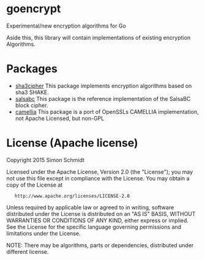 # goencrypt
Experimental/new encryption algorithms for Go

Aside this, this library will contain implementations of existing encryption Algorithms.

# Packages

- [sha3cipher](http://godoc.org/github.com/maxymania/goencrypt/sha3cipher) This package implements encryption algorithms based on sha3 SHAKE.
- [salsabc](http://godoc.org/github.com/maxymania/goencrypt/salsabc) This package is the reference implementation of the SalsaBC block cipher.
- [camellia](http://godoc.org/github.com/maxymania/goencrypt/camellia) This package is a port of OpenSSLs CAMELLIA implementation, not Apache Licensed, but non-GPL

# License (Apache license)

   Copyright 2015 Simon Schmidt

   Licensed under the Apache License, Version 2.0 (the "License");
   you may not use this file except in compliance with the License.
   You may obtain a copy of the License at

       http://www.apache.org/licenses/LICENSE-2.0

   Unless required by applicable law or agreed to in writing, software
   distributed under the License is distributed on an "AS IS" BASIS,
   WITHOUT WARRANTIES OR CONDITIONS OF ANY KIND, either express or implied.
   See the License for the specific language governing permissions and
   limitations under the License.

NOTE: There may be algorithms, parts or dependencies, distributed under different license.
